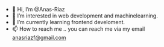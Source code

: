 - 👋 Hi, I’m @Anas-Riaz
- 👀 I’m interested in web development and machinelearning.
- 🌱 I’m currently learning frontend develoment.
- 📫 How to reach me ..
you can reach me via my email anasriazf@gmail.com

<!---
Anas-Riaz/Anas-Riaz is a ✨ special ✨ repository because its `README.md` (this file) appears on your GitHub profile.
You can click the Preview link to take a look at your changes.
--->
